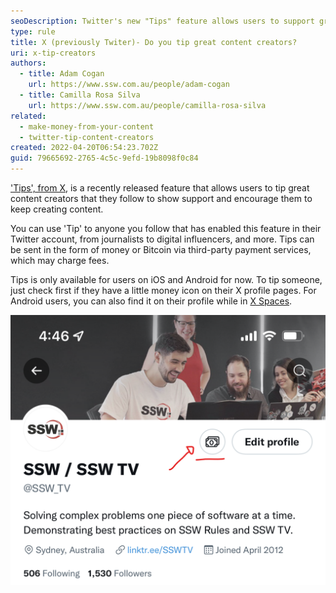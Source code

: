 ```yaml
---
seoDescription: Twitter's new "Tips" feature allows users to support great content creators by sending money or Bitcoin tips through third-party payment services.
type: rule
title: X (previously Twiter)- Do you tip great content creators?
uri: x-tip-creators
authors:
  - title: Adam Cogan
    url: https://www.ssw.com.au/people/adam-cogan
  - title: Camilla Rosa Silva
    url: https://www.ssw.com.au/people/camilla-rosa-silva
related:
  - make-money-from-your-content
  - twitter-tip-content-creators
created: 2022-04-20T06:54:23.702Z
guid: 79665692-2765-4c5c-9efd-19b8098f0c84
---
```


['Tips', from X](https://help.twitter.com/en/using-twitter/tips), is a recently released feature that allows users to tip great content creators that they follow to show support and encourage them to keep creating content.

<!--endintro-->

You can use 'Tip' to anyone you follow that has enabled this feature in their Twitter account, from journalists to digital influencers, and more. Tips can be sent in the form of money or Bitcoin via third-party payment services, which may charge fees.

Tips is only available for users on iOS and Android for now. To tip someone, just check first if they have a little money icon on their X profile pages. For Android users, you can also find it on their profile while in [X Spaces](https://help.x.com/en/using-x/spaces).

![Figure: A money icon on someone's X profile page means you can tip their account](twitter-tips.png)
